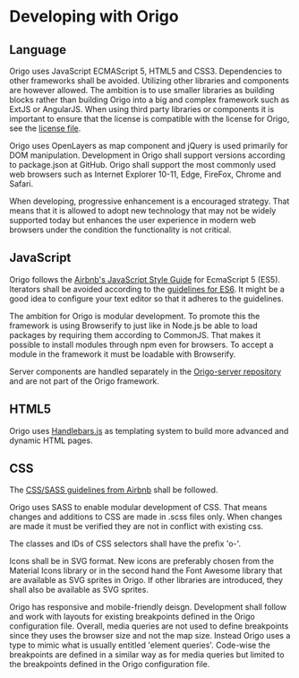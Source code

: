 # Developing with Origo

## Language
Origo uses JavaScript ECMAScript 5, HTML5 and CSS3. Dependencies to other frameworks shall be avoided. Utilizing other libraries and components are however allowed. The ambition is to use smaller libraries as building blocks rather than building Origo into a big and complex framework such as ExtJS or AngularJS. When using third party libraries or components it is important to ensure that the license is compatible with the license for Origo, see the [license file](LICENSE.txt). 

Origo uses OpenLayers as map component and jQuery is used primarily for DOM manipulation. Development in Origo shall support versions according to package.json at GitHub. Origo shall support the most commonly used web browsers such as Internet Explorer 10-11, Edge, FireFox, Chrome and Safari. 

When developing, progressive enhancement is a encouraged strategy. That means that it is allowed to adopt new technology that may not be widely supported today but enhances the user experience in modern web browsers under the condition the functionality is not critical.

## JavaScript
Origo follows the [Airbnb's JavaScript Style Guide](https://github.com/airbnb/javascript/tree/es5-deprecated/es5) for EcmaScript 5 (ES5). Iterators shall be avoided according to the [guidelines for ES6](https://github.com/airbnb/javascript#iterators-and-generators). It might be a good idea to configure your text editor so that it adheres to the guidelines.

The ambition for Origo is modular development. To promote this the framework is using Browserify to just like in Node.js be able to load packages by requiring them according to CommonJS. That makes it possible to install modules through npm even for browsers. To accept a module in the framework it must be loadable with Browserify.

Server components are handled separately in the [Origo-server repository](https://github.com/origo-map/origo-server) and are not part of the Origo framework.

## HTML5
Origo uses [Handlebars.js](http://handlebarsjs.com/) as templating system to build more advanced and dynamic HTML pages.

## CSS
The [CSS/SASS guidelines from Airbnb](https://github.com/airbnb/css) shall be followed.

Origo uses SASS to enable modular development of CSS. That means changes and additions to CSS are made in .scss files only. When changes are made it must be verified they are not in conflict with existing css. 

The classes and IDs of CSS selectors shall have the prefix 'o-'.

Icons shall be in SVG format. New icons are preferably chosen from the Material Icons library or in the second hand the Font Awesome library that are available as SVG sprites in Origo. If other libraries are introduced, they shall also be available as SVG sprites.

Origo has responsive and mobile-friendly deisgn. Development shall follow and work with layouts for existing breakpoints defined in the Origo configuration file. Overall, media queries are not used to define breakpoints since they uses the browser size and not the map size. Instead Origo uses a type to mimic what is usually entitled 'element queries'. Code-wise the breakpoints are defined in a similar way as for media queries but limited to the breakpoints defined in the Origo configuration file.
